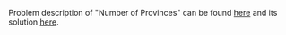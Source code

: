 Problem description of "Number of Provinces" can be found [here](https://leetcode.com/problems/number-of-provinces/description/) and its solution [here](https://github.com/aurimas13/Solutions-To-Problems/blob/main/LeetCode/Java%20Solutions/Number%20of%20Provinces/number.java).


